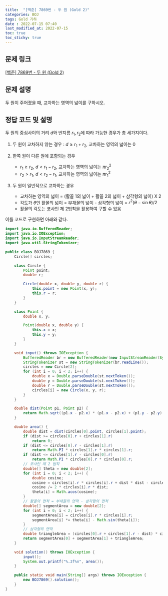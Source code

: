 ```yaml
---
title:  "[백준] 7869번 - 두 원 (Gold 2)"
categories: BOJ
tags: Gold 기하
date : 2022-07-15 07:40
last_modified_at: 2022-07-15
toc: true
toc_sticky: true
---
```


## 문제 링크

[[백준] 7869번 - 두 원 (Gold 2)](https://www.acmicpc.net/problem/7869)

## 문제 설명

두 원이 주어졌을 때, 교차하는 영역의 넓이를 구하시오.

## 정답 코드 및 설명

두 원의 중심사이의 거리 $d$와 반지름 $r_1, r_2$에 따라 가능한 경우가 총 세가지이다.

1. 두 원이 교차하지 않는 경우 : $d \geq r_1 + r_2$, 교차하는 영역의 넓이는 0
2. 한쪽 원이 다른 원에 포함되는 경우
   - $r_1 \geq r_2$, $d < r_1 - r_2$, 교차하는 영역의 넓이는 $\pi r_2^2$
   - $r_2 > r_1$, $d < r_2 - r_1$, 교차하는 영역의 넓이는 $\pi r_1^2$

3. 두 원이 일반적으로 교차하는 경우
   - 교차하는 영역의 넓이 = (활꼴 1의 넓이 + 활꼴 2의 넓이 + 삼각형의 넓이) X 2
   - 각도가 $\theta$인 활꼴의 넓이 = 부채꼴의 넓이 - 삼각형의 넓이 = $r^2(\theta - \sin\theta)/2$
   - 활꼴의 각도는 코사인 제 2법칙을 활용하여 구할 수 있음

이를 코드로 구현하면 아래와 같다.

```java
import java.io.BufferedReader;
import java.io.IOException;
import java.io.InputStreamReader;
import java.util.StringTokenizer;

public class BOJ7869 {
    Circle[] circles;

    class Circle {
        Point point;
        double r;

        Circle(double x, double y, double r) {
            this.point = new Point(x, y);
            this.r = r;
        }
    }

    class Point {
        double x, y;

        Point(double x, double y) {
            this.x = x;
            this.y = y;
        }
    }

    void input() throws IOException {
        BufferedReader br = new BufferedReader(new InputStreamReader(System.in));
        StringTokenizer st = new StringTokenizer(br.readLine());
        circles = new Circle[2];
        for (int i = 0; i < 2; i++) {
            double x = Double.parseDouble(st.nextToken());
            double y = Double.parseDouble(st.nextToken());
            double r = Double.parseDouble(st.nextToken());
            circles[i] = new Circle(x, y, r);
        }
    }

    double dist(Point p1, Point p2) {
        return Math.sqrt((p1.x - p2.x) * (p1.x - p2.x) + (p1.y - p2.y) * (p1.y - p2.y));
    }

    double area() {
        double dist = dist(circles[0].point, circles[1].point);
        if (dist >= circles[0].r + circles[1].r)
            return 0;
        if (dist <= circles[0].r - circles[1].r)
            return Math.PI * circles[1].r * circles[1].r;
        if (dist <= circles[1].r - circles[0].r)
            return Math.PI * circles[0].r * circles[0].r;
        // 코사인 제 2 법칙
        double[] theta = new double[2];
        for (int i = 0; i < 2; i++) {
            double cosine;
            cosine = circles[i].r * circles[i].r + dist * dist - circles[1 - i].r * circles[1 - i].r;
            cosine /= 2 * circles[i].r * dist;
            theta[i] = Math.acos(cosine);
        }
        // 활꼴의 면적 = 부채꼴의 면적 - 삼각형의 면적
        double[] segmentArea = new double[2];
        for (int i = 0; i < 2; i++) {
            segmentArea[i] = circles[i].r * circles[i].r;
            segmentArea[i] *= theta[i] - Math.sin(theta[i]);
        }
        // 삼각형의 면적
        double triangleArea = (circles[0].r + circles[1].r - dist) * circles[0].r * Math.sin(theta[0]);
        return segmentArea[0] + segmentArea[1] + triangleArea;
    }

    void solution() throws IOException {
        input();
        System.out.printf("%.3f%n", area());
    }

    public static void main(String[] args) throws IOException {
        new BOJ7869().solution();
    }
}

```
